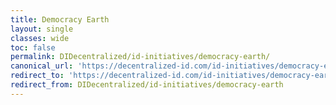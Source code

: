 ```yaml
---
title: Democracy Earth
layout: single
classes: wide
toc: false
permalink: DIDecentralized/id-initiatives/democracy-earth/
canonical_url: 'https://decentralized-id.com/id-initiatives/democracy-earth/'
redirect_to: 'https://decentralized-id.com/id-initiatives/democracy-earth/'
redirect_from: DIDecentralized/id-initiatives/democracy-earth
---
```

